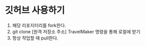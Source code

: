 # 깃허브 사용하기
1. 해당 리포지터리를 fork한다.
2. git clone [원격 저장소 주소] TravelMaker 명령을 통해 로컬에 받기
3. 항상 작업할 때 pull한다.
